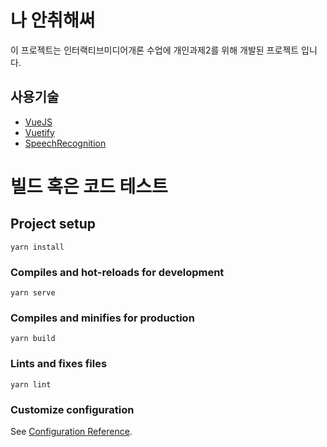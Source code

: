 # 나 안취해써
이 프로젝트는 인터랙티브미디어개론 수업에 개인과제2를 위해 개발된 프로젝트 입니다.

## 사용기술
* [VueJS](https://vuejs.org/)
* [Vuetify](https://vuetifyjs.com/en/)
* [SpeechRecognition](https://developer.mozilla.org/en-US/docs/Web/API/SpeechRecognition)


# 빌드 혹은 코드 테스트

## Project setup
```
yarn install
```

### Compiles and hot-reloads for development
```
yarn serve
```

### Compiles and minifies for production
```
yarn build
```

### Lints and fixes files
```
yarn lint
```

### Customize configuration
See [Configuration Reference](https://cli.vuejs.org/config/).
